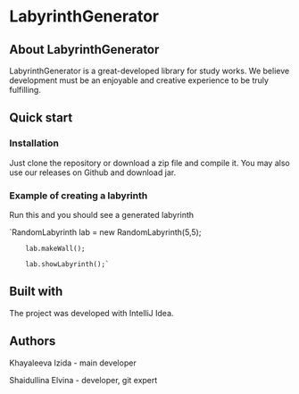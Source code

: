 # LabyrinthGenerator

## About LabyrinthGenerator
LabyrinthGenerator is a great-developed library for study works. We believe development must be an enjoyable and creative experience to be truly fulfilling.

## Quick start
### Installation
Just clone the repository or download a zip file and compile it. You may also use our releases on Github and download jar.
### Example of creating a labyrinth
Run this and you should see a generated labyrinth

`RandomLabyrinth lab = new RandomLabyrinth(5,5);

        lab.makeWall();
        
        lab.showLabyrinth();`

## Built with
The project was developed with IntelliJ Idea.

## Authors
Khayaleeva Izida - main developer

Shaidullina Elvina - developer, git expert

